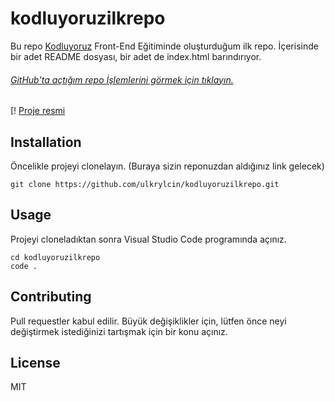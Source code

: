 # kodluyoruzilkrepo
Bu repo [Kodluyoruz](https://kodluyoruz.org/tr/kodluyoruz/) Front-End Eğitiminde oluşturduğum ilk repo. İçerisinde bir adet README dosyası, bir adet de index.html barındırıyor. 
###### [GitHub'ta açtığım repo İşlemlerini görmek için tıklayın.](https://github.com/ulkrylcin/kodluyoruzilkrepo/compare/master?expand=1#diff-fd76984619d7aab4102f7f5f05412b70bc4d34dd9a8e879629e466198b09a3e3)
[! [Proje resmi](https://github.com/ulkrylcin/kodluyoruzilkrepo/compare/master?expand=1#diff-fd76984619d7aab4102f7f5f05412b70bc4d34dd9a8e879629e466198b09a3e3)
## Installation
Öncelikle projeyi clonelayın. (Buraya sizin reponuzdan aldığınız link gelecek)
```     
git clone https://github.com/ulkrylcin/kodluyoruzilkrepo.git
```
## Usage
Projeyi cloneladıktan sonra Visual Studio Code programında açınız.

```Linux için:
cd kodluyoruzilkrepo
code . 
``` 
## Contributing
Pull requestler kabul edilir. Büyük değişiklikler için, lütfen önce neyi değiştirmek istediğinizi tartışmak için bir konu açınız.
## License
MIT
